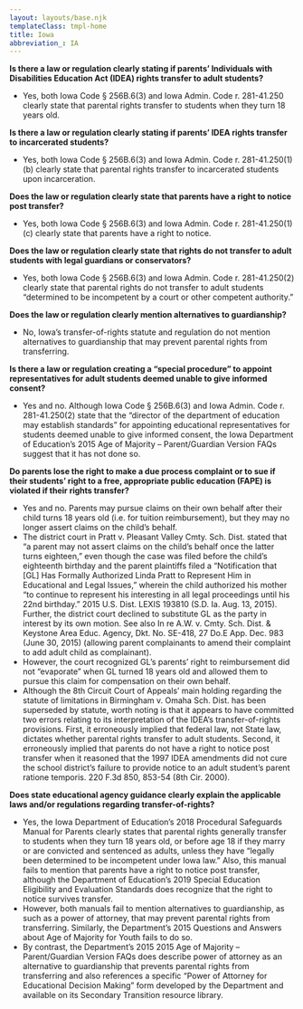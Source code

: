 ```yaml
---
layout: layouts/base.njk
templateClass: tmpl-home
title: Iowa
abbreviation_: IA
---
```


**Is there a law or regulation clearly stating if parents’ Individuals with Disabilities Education Act (IDEA) rights transfer to adult students?**

- Yes, both Iowa Code § 256B.6(3) and Iowa Admin. Code r. 281-41.250 clearly state that parental rights transfer to students when they turn 18 years old.

**Is there a law or regulation clearly stating if parents’ IDEA rights transfer to incarcerated students?**

- Yes, both Iowa Code § 256B.6(3) and Iowa Admin. Code r. 281-41.250(1)(b) clearly state that parental rights transfer to incarcerated students upon incarceration.

**Does the law or regulation clearly state that parents have a right to notice post transfer?**

- Yes, both Iowa Code § 256B.6(3) and Iowa Admin. Code r. 281-41.250(1)(c) clearly state that parents have a right to notice.

**Does the law or regulation clearly state that rights do not transfer to adult students with legal guardians or conservators?**

- Yes, both Iowa Code § 256B.6(3) and Iowa Admin. Code r. 281-41.250(2) clearly state that parental rights do not transfer to adult students “determined to be incompetent by a court or other competent authority.”

**Does the law or regulation clearly mention alternatives to guardianship?**

- No, Iowa’s transfer-of-rights statute and regulation do not mention alternatives to guardianship that may prevent parental rights from transferring.

**Is there a law or regulation creating a “special procedure” to appoint representatives for adult students deemed unable to give informed consent?**

- Yes and no. Although Iowa Code § 256B.6(3) and Iowa Admin. Code r. 281-41.250(2) state that the “director of the department of education may establish standards” for appointing educational representatives for students deemed unable to give informed consent, the Iowa Department of Education’s 2015 Age of Majority – Parent/Guardian Version FAQs suggest that it has not done so.

**Do parents lose the right to make a due process complaint or to sue if their students’ right to a free, appropriate public education (FAPE) is violated if their rights transfer?**

- Yes and no. Parents may pursue claims on their own behalf after their child turns 18 years old (i.e. for tuition reimbursement), but they may no longer assert claims on the child’s behalf.
- The district court in Pratt v. Pleasant Valley Cmty. Sch. Dist. stated that “a parent may not assert claims on the child’s behalf once the latter turns eighteen,” even though the case was filed before the child’s eighteenth birthday and the parent plaintiffs filed a “Notification that \[GL\] Has Formally Authorized Linda Pratt to Represent Him in Educational and Legal Issues,” wherein the child authorized his mother “to continue to represent his interesting in all legal proceedings until his 22nd birthday.” 2015 U.S. Dist. LEXIS 193810 (S.D. Ia. Aug. 13, 2015). Further, the district court declined to substitute GL as the party in interest by its own motion. See also In re A.W. v. Cmty. Sch. Dist. & Keystone Area Educ. Agency, Dkt. No. SE-418, 27 Do.E App. Dec. 983 (June 30, 2015) (allowing parent complainants to amend their complaint to add adult child as complainant).
- However, the court recognized GL’s parents’ right to reimbursement did not “evaporate” when GL turned 18 years old and allowed them to pursue this claim for compensation on their own behalf.
- Although the 8th Circuit Court of Appeals’ main holding regarding the statute of limitations in Birmingham v. Omaha Sch. Dist. has been superseded by statute, worth noting is that it appears to have committed two errors relating to its interpretation of the IDEA’s transfer-of-rights provisions. First, it erroneously implied that federal law, not State law, dictates whether parental rights transfer to adult students. Second, it erroneously implied that parents do not have a right to notice post transfer when it reasoned that the 1997 IDEA amendments did not cure the school district’s failure to provide notice to an adult student’s parent ratione temporis. 220 F.3d 850, 853-54 (8th Cir. 2000).

**Does state educational agency guidance clearly explain the applicable laws and/or regulations regarding transfer-of-rights?**

- Yes, the Iowa Department of Education’s 2018 Procedural Safeguards Manual for Parents clearly states that parental rights generally transfer to students when they turn 18 years old, or before age 18 if they marry or are convicted and sentenced as adults, unless they have “legally been determined to be incompetent under Iowa law.” Also, this manual fails to mention that parents have a right to notice post transfer, although the Department of Education’s 2019 Special Education Eligibility and Evaluation Standards does recognize that the right to notice survives transfer.
- However, both manuals fail to mention alternatives to guardianship, as such as a power of attorney, that may prevent parental rights from transferring. Similarly, the Department’s 2015 Questions and Answers about Age of Majority for Youth fails to do so.
- By contrast, the Department’s 2015 2015 Age of Majority – Parent/Guardian Version FAQs does describe power of attorney as an alternative to guardianship that prevents parental rights from transferring and also references a specific “Power of Attorney for Educational Decision Making” form developed by the Department and available on its Secondary Transition resource library.
